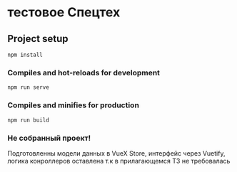 # тестовое Спецтех

## Project setup
```
npm install
```

### Compiles and hot-reloads for development
```
npm run serve
```

### Compiles and minifies for production
```
npm run build
```

### Не собранный проект!

Подготовленны модели данных в VueX Store, интерфейс через Vuetify, логика конроллеров оставлена т.к в прилагающемся ТЗ не требовалась

